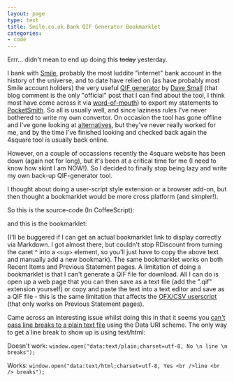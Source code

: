 ```yaml
---
layout: page
type: text
title: Smile.co.uk Bank QIF Generator Bookmarklet
categories: 
- code
---
```

Errr... didn't mean to end up doing this <s>today</s> yesterday.

I bank with [Smile](http://www.smile.co.uk), probably the most luddite "internet" bank account in the history of the universe, and to date have relied on (as have probably most Smile account holders) the very useful [QIF generator](http://4square.co.uk/smile) by [Dave Small](http://benward.me/blog/online-banking-wishlist#comment-907) (that blog comment is the only "official" post that I can find about the tool, I think most have come across it via [word-of-mouth](https://www.wesabe.com/groups/39-uk-wesabe-users/discussions/384-any-other-uk-users#comment_4752)) to export my statements to [PocketSmith](https://my.pocketsmith.com/login). So all is usually well, and since laziness rules I've never bothered to write my own convertor. On occasion the tool has gone offline and I've gone looking at [alternatives](http://userscripts.org/scripts/search?q=smile.co.uk&submit=), but they've never really worked for me, and by the time I've finished looking and checked back again the 4square tool is usually back online. 

However, on a couple of occassions recently the 4square website has been down (again not for long), but it's been at a critical time for me (I need to know how skint I am NOW!). So I decided to finally stop being lazy and write my own back-up QIF-generator tool.

I thought about doing a user-script style extension or a browser add-on, but then thought a bookmarklet would be more cross platform (and simpler!).

So this is the source-code (In CoffeeScript):

<script src="https://gist.github.com/1053858.js?file=Smile.coffee"></script>

and this is the bookmarklet:

<script src="https://gist.github.com/1053858.js?file=Smile_Bookmarklet.js"></script>

(I'll be buggered if I can get an actual bookmarklet link to display correctly via Markdown. I got almost there, but couldn't stop RDiscount from turning the caret ^ into a `<sup>` element, so you'll just have to copy the above text and manually add a new bookmark). The same bookmarklet works on both Recent Items and Previous Statement pages. A limitation of doing a bookmarklet is that I can't generate a QIF file for download. All I can do is open up a web page that you can then save as a text file (add the ".qif" extension yourself) or copy and paste the text into a text editor and save as a QIF file - this is the same limitation that affects the [OFX/CSV userscript](http://userscripts.org/scripts/show/6976) (that only works on Previous Statement pages).

Came across an interesting issue whilst doing this in that it seems you [can't pass line breaks to a plain text file](http://stackoverflow.com/questions/4203110/creating-an-export-function-with-javascript) using the Data URI scheme. The only way to get a line break to show up is using text/html:

Doesn't work: `window.open("data:text/plain;charset=utf-8, No \n line \n breaks");`

Works: `window.open("data:text/html;charset=utf-8, Yes <br />line <br /> breaks");`
